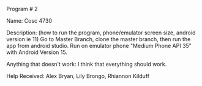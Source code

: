 Program # 2

Name: Cosc 4730

Description: (how to run the program, phone/emulator screen size, android version ie 11)
Go to Master Branch, clone the master branch, then run the app from android studio. Run on emulator phone "Medium Phone API 35" with Android Version 15.

Anything that doesn't work:
I think that everything should work.

Help Received: 
Alex Bryan, Lily Brongo, Rhiannon Kilduff
